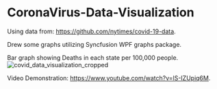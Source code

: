 # CoronaVirus-Data-Visualization

Using data from: https://github.com/nytimes/covid-19-data.

Drew some graphs utilizing Syncfusion WPF graphs package.

Bar graph showing Deaths in each state per 100,000 people.
![covid_data_visualization_cropped](https://user-images.githubusercontent.com/28323859/149909484-d7d2504b-9092-44d5-99bb-4f531bf1f359.gif)

Video Demonstration: https://www.youtube.com/watch?v=lS-IZUpiq6M.


